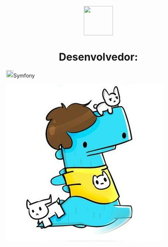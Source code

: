 <html>
<head>
 <div align="center"><img src="https://freeiconshop.com/wp-content/uploads/edd/code-flat.png" height="80" width="80" >
  <h1>
    Desenvolvedor:
  </h1>
  </div>
  </head>
<body>
  <div class="row">
    
  <img id="img1" src="https://img.icons8.com/color/452/symfony.png" height="20" width="20"><label>Symfony</label>
  </div>
<footer>
 <div allign="left">
 <img src="123.jpg">
  </div>
  </footer>
  </body>
</html>
<!--
**isaacoliveira1/isaacoliveira1** is a ✨ _special_ ✨ repository because its `README.md` (this file) appears on your GitHub profile.

Here are some ideas to get you started:

- 🔭 I’m currently working on ...
- 🌱 I’m currently learning ...
- 👯 I’m looking to collaborate on ...
- 🤔 I’m looking for help with ...
- 💬 Ask me about ...
- 📫 How to reach me: ...
- 😄 Pronouns: ...
- ⚡ Fun fact: ...
-->

